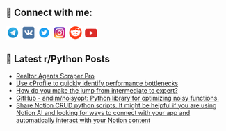 ## 🔎 Connect with me:
[<img src="https://github.com/bullbesh/bullbesh/blob/main/images/Telegram.png" width="32" height="32" />](https://t.me/bullbesh)
[<img src="https://github.com/bullbesh/bullbesh/blob/main/images/VK.png" width="32" height="32" />](https://vk.com/bullbesh)
[<img src="https://github.com/bullbesh/bullbesh/blob/main/images/Twitter.png" width="32" height="32" />](https://twitter.com/bullbesh1)
[<img src="https://github.com/bullbesh/bullbesh/blob/main/images/Instagram.png" width="32" height="32" />](https://www.instagram.com/bullbesh)
[<img src="https://github.com/bullbesh/bullbesh/blob/main/images/Reddit.png" width="32" height="32" />](https://www.reddit.com/user/bullbesh)
[<img src="https://github.com/bullbesh/bullbesh/blob/main/images/YouTube.png" width="32" height="32" />](https://www.youtube.com/channel/UCtfjRs6uzgq5mfm8S06WTcg)

## 📕 Latest r/Python Posts
<!-- BLOG-POST-LIST:START -->
- [Realtor Agents Scraper Pro](https://www.reddit.com/r/Python/comments/13txkaj/realtor_agents_scraper_pro/)
- [Use cProfile to quickly identify performance bottlenecks](https://www.reddit.com/r/Python/comments/13tw4xn/use_cprofile_to_quickly_identify_performance/)
- [How do you make the jump from intermediate to expert?](https://www.reddit.com/r/Python/comments/13tvobx/how_do_you_make_the_jump_from_intermediate_to/)
- [GitHub - andim/noisyopt: Python library for optimizing noisy functions.](https://www.reddit.com/r/Python/comments/13tvldi/github_andimnoisyopt_python_library_for/)
- [Share Notion CRUD python scripts. It might be helpful if you are using Notion AI and looking for ways to connect with your app and automatically interact with your Notion content](https://www.reddit.com/r/Python/comments/13tui9r/share_notion_crud_python_scripts_it_might_be/)
<!-- BLOG-POST-LIST:END -->
